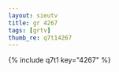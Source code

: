 ```yaml
--- 
layout: sieutv
title: gr 4267
tags: [grtv]
thumb_re: q7t14267
---
```

{% include q7t1 key="4267" %} 
